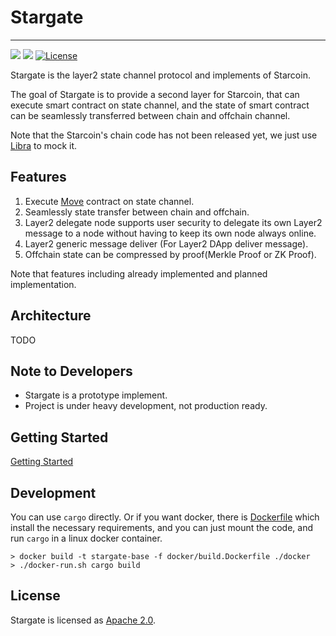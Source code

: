 # Stargate

---

![](https://github.com/starcoinorg/stargate/workflows/Build%20and%20Test/badge.svg?event=schedule)
![](https://github.com/starcoinorg/stargate/workflows/Security%20audit/badge.svg)
[![License](https://img.shields.io/badge/license-Apache-green.svg)](LICENSE)

Stargate is the layer2 state channel protocol and implements of Starcoin. 

The goal of Stargate is to provide a second layer for Starcoin, that can execute smart contract on state channel, and the state of smart contract can be seamlessly transferred between chain and offchain channel.

Note that the Starcoin's chain code has not been released yet, we just use [Libra](https://github.com/libra/libra) to mock it.

## Features

1. Execute [Move](https://github.com/libra/libra/tree/master/language/vm) contract on state channel.
2. Seamlessly state transfer between chain and offchain.
3. Layer2 delegate node supports user security to delegate its own Layer2 message to a node without having to keep its own node always online.
4. Layer2 generic message deliver (For Layer2 DApp deliver message).
5. Offchain state can be compressed by proof(Merkle Proof or ZK Proof).

Note that features including already implemented and planned implementation.

## Architecture

TODO

## Note to Developers

* Stargate is a prototype implement.
* Project is under heavy development, not production ready. 

## Getting Started

[Getting Started](./gettingstarted.md)

## Development

You can use `cargo` directly.
Or if you want docker, there is [Dockerfile](./docker/build.Dockerfile) which install the necessary requirements, 
and you can just mount the code, and run `cargo` in a linux docker container.

```shell script
> docker build -t stargate-base -f docker/build.Dockerfile ./docker
> ./docker-run.sh cargo build
```


## License

Stargate is licensed as [Apache 2.0](https://github.com/libra/libra/blob/master/LICENSE).
